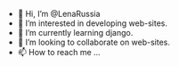 - 👋 Hi, I’m @LenaRussia
- 👀 I’m interested in developing web-sites.
- 🌱 I’m currently learning django.
- 💞️ I’m looking to collaborate on web-sites.
- 📫 How to reach me ...

<!---
LenaRussia/LenaRussia is a ✨ special ✨ repository because its `README.md` (this file) appears on your GitHub profile.
You can click the Preview link to take a look at your changes.
--->
